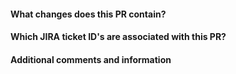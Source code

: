 #### What changes does this PR contain?

#### Which JIRA ticket ID's are associated with this PR?

#### Additional comments and information
